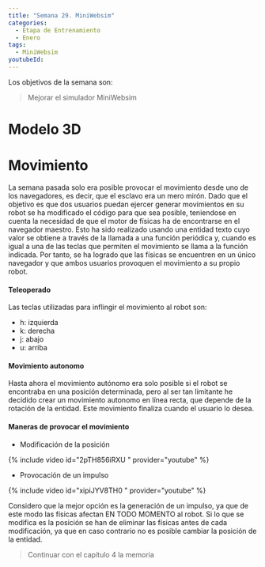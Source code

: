 ```yaml
---
title: "Semana 29. MiniWebsim"
categories:
  - Etapa de Entrenamiento
  - Enero
tags:
  - MiniWebsim
youtubeId: 
---
```


Los objetivos de la semana son:

> Mejorar el simulador MiniWebsim

# Modelo 3D
# Movimiento

La semana pasada solo era posible provocar el movimiento desde uno de los navegadores, es decir, que el esclavo era un mero mirón. Dado que el objetivo es que dos usuarios puedan ejercer generar movimientos en su robot se ha modificado el código para que sea posible, teniendose en cuenta la necesidad de que el motor de físicas ha de encontrarse en el navegador maestro. Esto ha sido realizado usando una entidad texto cuyo valor se obtiene a través de la llamada a una función periódica y, cuando es igual a una de las teclas que permiten el movimiento se llama a la función indicada. Por tanto, se ha logrado que las físicas se encuentren en un único navegador y que ambos usuarios provoquen el movimiento a su propio robot. 

#### Teleoperado

Las teclas utilizadas para inflingir el movimiento al robot son:

* h: izquierda
* k: derecha
* j: abajo
* u: arriba

#### Movimiento autonomo

Hasta ahora el movimiento autónomo era solo posible si el robot se encontraba en una posición determinada, pero al ser tan limitante he decidido crear un movimiento autonomo en línea recta, que depende de la rotación de la entidad. Este movimiento finaliza cuando el usuario lo desea. 

#### Maneras de provocar el movimiento 

* Modificación de la posición

{% include video id="2pTH856iRXU " provider="youtube" %}


* Provocación de un impulso

{% include video id="xipiJYV8TH0 " provider="youtube" %}
 

Considero que la mejor opción es la generación de un impulso, ya que de este modo las físicas afectan EN TODO MOMENTO al robot. Si lo que se modifica es la posición se han de eliminar las físicas antes de cada modificación, ya que en caso contrario no es posible cambiar la posición de la entidad. 



> Continuar con el capítulo 4 la memoria 
